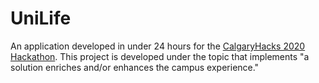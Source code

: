 # UniLife
An application developed in under 24 hours for the [CalgaryHacks 2020 Hackathon](https://calgaryhacks-2020.devpost.com).
This project is developed under the topic that implements "a solution enriches and/or enhances the campus experience."
